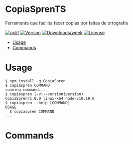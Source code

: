 CopiaSprenTS
============

Ferramenta que facilita facer copias por faltas de ortografía

[![oclif](https://img.shields.io/badge/cli-oclif-brightgreen.svg)](https://oclif.io)
[![Version](https://img.shields.io/npm/v/CopiaSprenTS.svg)](https://npmjs.org/package/CopiaSprenTS)
[![Downloads/week](https://img.shields.io/npm/dw/CopiaSprenTS.svg)](https://npmjs.org/package/CopiaSprenTS)
[![License](https://img.shields.io/npm/l/CopiaSprenTS.svg)](https://github.com/xoko14/CopiaSpren/blob/master/package.json)

<!-- toc -->
* [Usage](#usage)
* [Commands](#commands)
<!-- tocstop -->
# Usage
<!-- usage -->
```sh-session
$ npm install -g CopiaSpren
$ copiaspren COMMAND
running command...
$ copiaspren (-v|--version|version)
CopiaSpren/1.0.0 linux-x64 node-v10.19.0
$ copiaspren --help [COMMAND]
USAGE
  $ copiaspren COMMAND
...
```
<!-- usagestop -->
# Commands
<!-- commands -->

<!-- commandsstop -->
